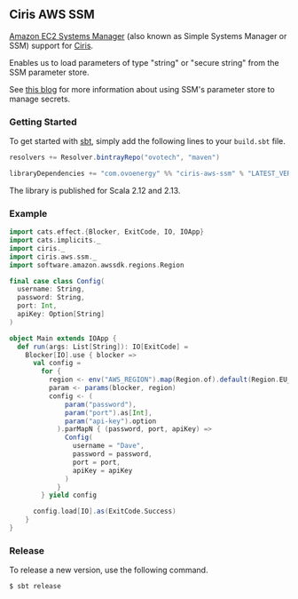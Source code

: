 ## Ciris AWS SSM

[Amazon EC2 Systems Manager](https://aws.amazon.com/ec2/systems-manager/?nc2=h_m1) (also known as Simple Systems Manager or SSM) support for [Ciris](https://cir.is).

Enables us to load parameters of type "string" or "secure string" from the SSM parameter store.

See [this blog](https://medium.com/@mda590/simple-secrets-management-via-aws-ec2-parameter-store-737477e19450) for more information about using SSM's parameter store to manage secrets.

### Getting Started

To get started with [sbt](https://www.scala-sbt.org), simply add the following lines to your `build.sbt` file.

```scala
resolvers += Resolver.bintrayRepo("ovotech", "maven")

libraryDependencies += "com.ovoenergy" %% "ciris-aws-ssm" % "LATEST_VERSION"
```

The library is published for Scala 2.12 and 2.13.

### Example

```scala
import cats.effect.{Blocker, ExitCode, IO, IOApp}
import cats.implicits._
import ciris._
import ciris.aws.ssm._
import software.amazon.awssdk.regions.Region

final case class Config(
  username: String,
  password: String,
  port: Int,
  apiKey: Option[String]
)

object Main extends IOApp {
  def run(args: List[String]): IO[ExitCode] =
    Blocker[IO].use { blocker =>
      val config =
        for {
          region <- env("AWS_REGION").map(Region.of).default(Region.EU_WEST_1)
          param <- params(blocker, region)
          config <- (
              param("password"),
              param("port").as[Int],
              param("api-key").option
            ).parMapN { (password, port, apiKey) =>
              Config(
                username = "Dave",
                password = password,
                port = port,
                apiKey = apiKey
              )
            }
        } yield config

      config.load[IO].as(ExitCode.Success)
    }
}
```

### Release

To release a new version, use the following command.

```
$ sbt release
```
